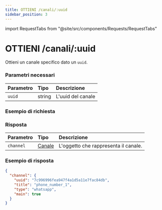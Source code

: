 ```yaml
---
title: OTTIENI /canali/:uuid
sidebar_position: 3
---
```


import RequestTabs from "@site/src/components/Requests/RequestTabs"

# OTTIENI /canali/:uuid

Ottieni un canale specifico dato un `uuid`.

### Parametri necessari

| Parametro | Tipo   | Descrizione             |
| :-------- | :----- | :---------------------- |
| `uuid`    | string | L'uuid del canale |

### Esempio di richiesta

<RequestTabs endpoint='channels_api' request="get_channel"/>

### Risposta

| Parametro | Tipo                                                              | Descrizione                          |
| :-------- | :---------------------------------------------------------------- | :----------------------------------- |
| `channel` | [Canale](/api/reference/object_types/channel) | L'oggetto che rappresenta il canale. |

### Esempio di risposta

```json title=response.json
{
  "channel": {
    "uuid": "7c996996fea947f4a1d5a11e7fac84db",
    "title": "phone_number_1",
    "type": "whatsapp",
    "main": true
  }
}
```